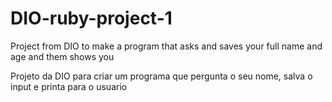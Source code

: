 # DIO-ruby-project-1

Project from DIO to make a program that asks and saves your full name and age and them shows you

Projeto da DIO para criar um programa que pergunta o seu nome, salva o input e printa para o usuario